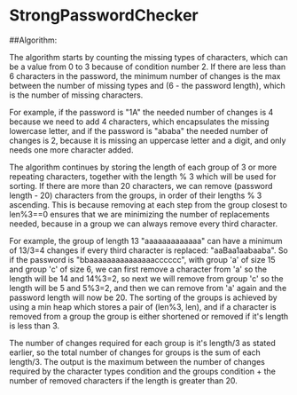 ﻿# StrongPasswordChecker

##Algorithm:

The algorithm starts by counting the missing types of characters, which can be a value from 0 to 3 because of condition number 2.
If there are less than 6 characters in the password, the minimum number of changes is the max between the number of missing types and (6 - the password length), which is the number of missing characters.


For example, if the password is "1A" the needed number of changes is 4 because we need to add 4 characters, which encapsulates the missing lowercase letter, and if the password is "ababa" the needed number of changes is 2, because it is missing an uppercase letter and a digit, and only needs one more character added.
 
The algorithm continues by storing the length of each group of 3 or more repeating characters, together with the length % 3 which will be used for sorting.
If there are more than 20 characters, we can remove (password length - 20) characters from the groups, in order of their lengths % 3 ascending. This is because removing at each step from the group closest to len%3==0 ensures that we are minimizing the number of replacements needed, because in a group we can always remove every third character.


For example, the group of length 13 "aaaaaaaaaaaaa" can have a minimum of 13/3=4 changes if every third character is replaced: "aaBaa1aabaaba". So if the password is "bbaaaaaaaaaaaaaaacccccc", with group 'a' of size 15 and group 'c' of size 6, we can first remove a character from 'a' so the length will be 14 and 14%3=2, so next we will remove from group 'c' so the length will be 5 and 5%3=2, and then we can remove from 'a' again and the password length will now be 20.
The sorting of the groups is achieved by using a min heap which stores a pair of (len%3, len), and if a character is removed from a group the group is either shortened or removed if it's length is less than 3.

The number of changes required for each group is it's length/3 as stated earlier, so the total number of changes for groups is the sum of each length/3.
The output is the maximum between the number of changes required by the character types condition and the groups condition + the number of removed characters if the length is greater than 20.
